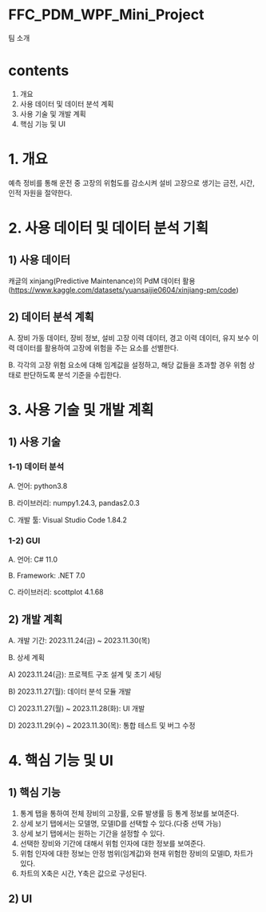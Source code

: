 # FFC_PDM_WPF_Mini_Project

팀 소개

# contents
1. 개요
2. 사용 데이터 및 데이터 분석 계획
3. 사용 기술 및 개발 계획
4. 핵심 기능 및 UI

# 1. 개요
예측 정비를 통해 운전 중 고장의 위험도를 감소시켜 설비 고장으로 생기는 금전, 시간, 인적 자원을 절약한다.

# 2. 사용 데이터 및 데이터 분석 기획
## 1) 사용 데이터
캐글의 xinjang(Predictive Maintenance)의 PdM 데이터 활용(https://www.kaggle.com/datasets/yuansaijie0604/xinjiang-pm/code)
## 2) 데이터 분석 계획
A. 장비 가동 데이터, 장비 정보, 설비 고장 이력 데이터, 경고 이력 데이터, 유지 보수 이력 데이터를 활용하여 고장에 위험을 주는 요소를 선별한다.

B. 각각의 고장 위험 요소에 대해 임계값을 설정하고, 해당 값들을 초과할 경우 위험 상태로 판단하도록 분석 기준을 수립한다. 

# 3. 사용 기술 및 개발 계획
## 1) 사용 기술
### 1-1) 데이터 분석
A. 언어: python3.8

B. 라이브러리: numpy1.24.3, pandas2.0.3

C. 개발 툴: Visual Studio Code 1.84.2

### 1-2) GUI
A. 언어: C# 11.0

B. Framework: .NET 7.0

C. 라이브러리: scottplot 4.1.68


## 2) 개발 계획
A. 개발 기간: 2023.11.24(금) ~ 2023.11.30(목)

B. 상세 계획

A) 2023.11.24(금): 프로젝트 구조 설계 및 초기 세팅

B) 2023.11.27(월): 데이터 분석 모듈 개발

C) 2023.11.27(월) ~ 2023.11.28(화): UI 개발

D) 2023.11.29(수) ~ 2023.11.30(목): 통합 테스트 및 버그 수정

# 4. 핵심 기능 및 UI
## 1) 핵심 기능
1. 통계 탭을 통하여 전체 장비의 고장률, 오류 발생률 등 통계 정보를 보여준다.
2. 상세 보기 탭에서는 모델명, 모델ID를 선택할 수 있다.(다중 선택 가능)
3. 상세 보기 탭에서는 원하는 기간을 설정할 수 있다.
4. 선택한 장비와 기간에 대해서 위험 인자에 대한 정보를 보여준다.
5. 위험 인자에 대한 정보는 안정 범위(임계값)와 현재 위험한 장비의 모델ID, 차트가 있다.
6. 차트의 X축은 시간, Y축은 값으로 구성된다. 
## 2) UI

